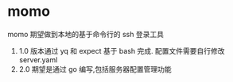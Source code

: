 # momo
momo 期望做到本地的基于命令行的 ssh 登录工具

1. 1.0 版本通过 yq 和 expect 基于 bash 完成. 配置文件需要自行修改 server.yaml
1. 2.0 期望是通过 go 编写,包括服务器配置管理功能
